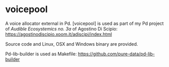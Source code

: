 # voicepool

A voice allocator external in Pd. [voicepool] is used as part of my Pd project of *Audible Ecosystemics no. 3a* of Agostino Di Scipio: https://agostinodiscipio.xoom.it/adiscipi/index.html

Source code and Linux, OSX and Windows binary are provided.

Pd-lib-builder is used as Makefile: https://github.com/pure-data/pd-lib-builder
